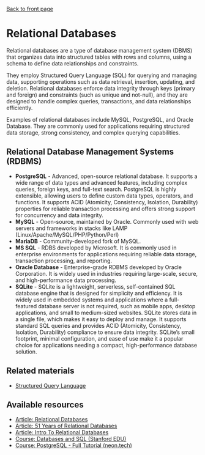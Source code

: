 [Back to front page](topics/backend-software-engineering/backend-software-engineering.md)

# Relational Databases

Relational databases are a type of database management system (DBMS) that organizes data into structured tables with rows and columns, using a schema to define data relationships and constraints. 

They employ Structured Query Language (SQL) for querying and managing data, supporting operations such as data retrieval, insertion, updating, and deletion. Relational databases enforce data integrity through keys (primary and foreign) and constraints (such as unique and not-null), and they are designed to handle complex queries, transactions, and data relationships efficiently. 

Examples of relational databases include MySQL, PostgreSQL, and Oracle Database. They are commonly used for applications requiring structured data storage, strong consistency, and complex querying capabilities.

## Relational Database Management Systems (RDBMS)

- **PostgreSQL** - Advanced, open-source relational database. It supports a wide range of data types and advanced features, including complex queries, foreign keys, and full-text search. PostgreSQL is highly extensible, allowing users to define custom data types, operators, and functions. It supports ACID (Atomicity, Consistency, Isolation, Durability) properties for reliable transaction processing and offers strong support for concurrency and data integrity.
- **MySQL** - Open-source, maintained by Oracle. Commonly used with web servers and frameworks in stacks like LAMP (Linux/Apache/MySQL/PHP/Python/Perl)
- **MariaDB** - Community-developed fork of MySQL.
- **MS SQL** - RDBS developed by Microsoft. It is commonly used in enterprise environments for applications requiring reliable data storage, transaction processing, and reporting.
- **Oracle Database** - Enterprise-grade RDBMS developed by Oracle Corporation. It is widely used in industries requiring large-scale, secure, and high-performance data processing.
- **SQLite** - SQLite is a lightweight, serverless, self-contained SQL database engine that is designed for simplicity and efficiency. It is widely used in embedded systems and applications where a full-featured database server is not required, such as mobile apps, desktop applications, and small to medium-sized websites. SQLite stores data in a single file, which makes it easy to deploy and manage. It supports standard SQL queries and provides ACID (Atomicity, Consistency, Isolation, Durability) compliance to ensure data integrity. SQLite’s small footprint, minimal configuration, and ease of use make it a popular choice for applications needing a compact, high-performance database solution.

## Related materials

- [Structured Query Language](structured-query-language.md)
## Available resources

- [Article: Relational Databases](https://www.ibm.com/cloud/learn/relational-databases)
- [Article: 51 Years of Relational Databases](https://learnsql.com/blog/codd-article-databases/)
- [Article: Intro To Relational Databases](https://www.udacity.com/course/intro-to-relational-databases--ud197)
- [Course: Databases and SQL (Stanford EDU)](https://www.edx.org/course/databases-5-sql)
- [Course: PostgreSQL - Full Tutorial (neon.tech)](https://neon.tech/postgresql/tutorial)